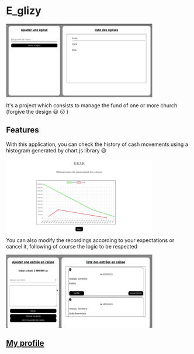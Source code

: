 # E_glizy
<img src="https://github.com/Jossuc4/E_glizy/blob/master/Images/Accueil.png" width="400px" height="200px" align="center">

It's a project which consists to manage the fund of one or more church (forgive the design :smiley: :kissing_closed_eyes: )

## Features
With this application, you can check the history of cash movements using a histogram generated by chart.js library :smiley:

<img src="https://github.com/Jossuc4/E_glizy/blob/master/Images/histogramme.png" width="400px" height="200px" align="center">

You can also modify the recordings according to your expectations or cancel it, following of course the logic to be respected

<img src="https://github.com/Jossuc4/E_glizy/blob/master/Images/entrees.png" width="400px" height="200px" align="center">

## [My profile](https://github.com/Jossuc4)